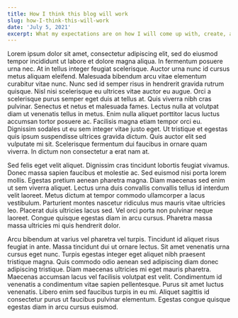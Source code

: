 ```yaml
---
title: How I think this blog will work
slug: how-I-think-this-will-work
date: 'July 5, 2021'
excerpt: What my expectations are on how I will come up with, create, and publish content to this site.
---
```

Lorem ipsum dolor sit amet, consectetur adipiscing elit, sed do eiusmod tempor incididunt ut labore et dolore magna aliqua. In fermentum posuere urna nec. At in tellus integer feugiat scelerisque. Auctor urna nunc id cursus metus aliquam eleifend. Malesuada bibendum arcu vitae elementum curabitur vitae nunc. Nunc sed id semper risus in hendrerit gravida rutrum quisque. Nisl nisi scelerisque eu ultrices vitae auctor eu augue. Orci a scelerisque purus semper eget duis at tellus at. Quis viverra nibh cras pulvinar. Senectus et netus et malesuada fames. Lectus nulla at volutpat diam ut venenatis tellus in metus. Enim nulla aliquet porttitor lacus luctus accumsan tortor posuere ac. Facilisis magna etiam tempor orci eu. Dignissim sodales ut eu sem integer vitae justo eget. Ut tristique et egestas quis ipsum suspendisse ultrices gravida dictum. Quis auctor elit sed vulputate mi sit. Scelerisque fermentum dui faucibus in ornare quam viverra. In dictum non consectetur a erat nam at.

Sed felis eget velit aliquet. Dignissim cras tincidunt lobortis feugiat vivamus. Donec massa sapien faucibus et molestie ac. Sed euismod nisi porta lorem mollis. Egestas pretium aenean pharetra magna. Diam maecenas sed enim ut sem viverra aliquet. Lectus urna duis convallis convallis tellus id interdum velit laoreet. Metus dictum at tempor commodo ullamcorper a lacus vestibulum. Parturient montes nascetur ridiculus mus mauris vitae ultricies leo. Placerat duis ultricies lacus sed. Vel orci porta non pulvinar neque laoreet. Congue quisque egestas diam in arcu cursus. Pharetra massa massa ultricies mi quis hendrerit dolor.

Arcu bibendum at varius vel pharetra vel turpis. Tincidunt id aliquet risus feugiat in ante. Massa tincidunt dui ut ornare lectus. Sit amet venenatis urna cursus eget nunc. Turpis egestas integer eget aliquet nibh praesent tristique magna. Quis commodo odio aenean sed adipiscing diam donec adipiscing tristique. Diam maecenas ultricies mi eget mauris pharetra. Maecenas accumsan lacus vel facilisis volutpat est velit. Condimentum id venenatis a condimentum vitae sapien pellentesque. Purus sit amet luctus venenatis. Libero enim sed faucibus turpis in eu mi. Aliquet sagittis id consectetur purus ut faucibus pulvinar elementum. Egestas congue quisque egestas diam in arcu cursus euismod.